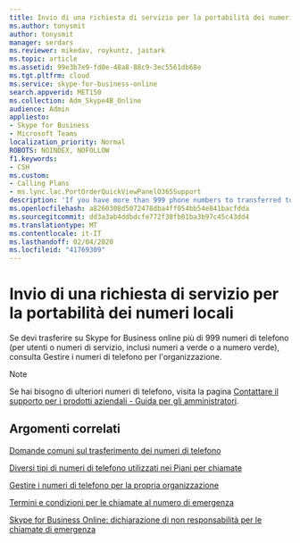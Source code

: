 ```yaml
---
title: Invio di una richiesta di servizio per la portabilità dei numeri locali
ms.author: tonysmit
author: tonysmit
manager: serdars
ms.reviewer: mikedav, roykuntz, jastark
ms.topic: article
ms.assetid: 99e3b7e9-fd0e-48a8-88c9-3ec5561db68e
ms.tgt.pltfrm: cloud
ms.service: skype-for-business-online
search.appverid: MET150
ms.collection: Adm_Skype4B_Online
audience: Admin
appliesto:
- Skype for Business
- Microsoft Teams
localization_priority: Normal
ROBOTS: NOINDEX, NOFOLLOW
f1.keywords:
- CSH
ms.custom:
- Calling Plans
- ms.lync.lac.PortOrderQuickViewPanelO365Support
description: 'If you have more than 999 phone numbers to transferred to Skype for Business, learn how to submit a port order service request to get them moved. '
ms.openlocfilehash: a8260308d5072478dba4ff054bb54e841bacfdda
ms.sourcegitcommit: dd3a3ab4ddbdcfe772f30fb01ba3b97c45c43dd4
ms.translationtype: MT
ms.contentlocale: it-IT
ms.lasthandoff: 02/04/2020
ms.locfileid: "41769309"
---
```

# <a name="submitting-a-service-request-for-local-number-porting"></a>Invio di una richiesta di servizio per la portabilità dei numeri locali

Se devi trasferire su Skype for Business online più di 999 numeri di telefono (per utenti [](/microsoftteams/manage-phone-numbers-for-your-organization)o numeri di servizio, inclusi numeri a verde o a numero verde), consulta Gestire i numeri di telefono per l'organizzazione.

> [!NOTE]
> Se hai bisogno di ulteriori numeri di telefono, visita la pagina [Contattare il supporto per i prodotti aziendali - Guida per gli amministratori](https://support.office.com/article/32a17ca7-6fa0-4870-8a8d-e25ba4ccfd4b).
  
## <a name="related-topics"></a>Argomenti correlati
[Domande comuni sul trasferimento dei numeri di telefono](/microsoftteams/transferring-phone-numbers-common-questions)

[Diversi tipi di numeri di telefono utilizzati nei Piani per chiamate](/microsoftteams/different-kinds-of-phone-numbers-used-for-calling-plans)

[Gestire i numeri di telefono per la propria organizzazione](/microsoftteams/manage-phone-numbers-for-your-organization)

[Termini e condizioni per le chiamate al numero di emergenza](/microsoftteams/emergency-calling-terms-and-conditions)

[Skype for Business Online: dichiarazione di non responsabilità per le chiamate di emergenza](https://github.com/MicrosoftDocs/OfficeDocs-SkypeForBusiness/blob/live/Teams/downloads/emergency-calling/emergency-calling-label-(en-us)-(v.1.0).zip?raw=true)
  
  
 

